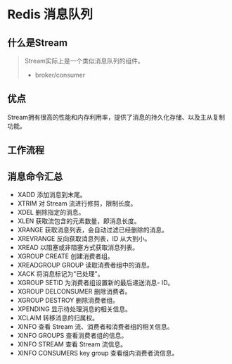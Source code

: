 # Redis 消息队列

## 什么是Stream

> Stream实际上是一个类似消息队列的组件。
> - broker/consumer

## 优点

Stream拥有很高的性能和内存利用率，提供了消息的持久化存储、以及主从复制功能。


## 工作流程

<!-- [Stream工作流程](./assets/RedisStream.drawio ":include :type=code") -->

## 消息命令汇总

- XADD 	添加消息到末尾。
- XTRIM	对 Stream 流进行修剪，限制长度。
- XDEL	删除指定的消息。
- XLEN	获取流包含的元素数量，即消息长度。
- XRANGE	获取消息列表，会自动过滤已经删除的消息。
- XREVRANGE 	反向获取消息列表，ID 从大到小。
- XREAD	以阻塞或非阻塞方式获取消息列表。
- XGROUP CREATE	创建消费者组。
- XREADGROUP GROUP	读取消费者组中的消息。
- XACK	将消息标记为"已处理"。
- XGROUP SETID	为消费者组设置新的最后递送消息- ID。
- XGROUP DELCONSUMER	删除消费者。
- XGROUP DESTROY	删除消费者组。
- XPENDING	显示待处理消息的相关信息。
- XCLAIM 	转移消息的归属权。
- XINFO	查看 Stream 流、消费者和消费者组的相关信息。
- XINFO GROUPS	查看消费者组的信息。
- XINFO STREAM 	查看 Stream 流信息。
- XINFO CONSUMERS key group	查看组内消费者流信息。

